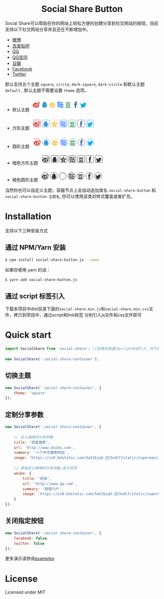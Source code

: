 <h1 align="center">Social Share Button</h1>

Social Share可以帮助在你的网站上轻松方便的创建分享到社交网站的按钮，目前支持以下社交网站分享并且还在不断增加中。

- [微博](http://www.weibbo.com)
- [百度贴吧](http://tieba.baidu.com)
- [QQ](http://www.qq.com)
- [QQ空间](http://qzone.qq.com)
- [豆瓣](http://www.douban.com)
- [Facebook](http://www.facebook.com)
- [Twitter](http://www.twitter.com)

默认支持五个主题 `square`, `circle`, `dark-square`, `dark-circle` 和默认主题 `default` , 默认主题不需要设置 `theme` 选项。

- 默认主题
![默认](./source/default.png)

- 方形主题
![方形](./source/square.png)

- 圆形主题
![圆形](./source/circle.png)

- 暗色方形主题
![暗色方形](./source/dark-square.png)

- 暗色圆形主题
![暗色圆形](./source/dark-circle.png)

当然你也可以自定义主题，容器节点上会自动追加类名 `social-share-button` 和 `social-share-button-主题名`, 你可以使用该类对样式覆盖或者扩充。


# Installation

支持以下三种安装方式

## 通过 NPM/Yarn 安装

```bash
$ npm install social-share-button.js --save
```

如果你使用 yarn 的话：

```bash
$ yarn add social-share-button.js
```

## 通过 script 标签引入

下载本项目中dist目录下面的`social-share.min.js`和`social-share.min.css`文件，拷贝到项目中，通过script和link标签
分别引入js文件和css文件即可

# Quick start

```javascript
import SocialShare from 'social-share'; //如果你是通过script标签引入，则不需要改步骤

new SocialShare('.social-share-container');
```

## 切换主题

```javascript
new SocialShare('.social-share-container', {
    theme: 'square'
});
```

## 定制分享参数

```javascript
new SocialShare('.social-share-container', {

    // 定义通用的分享参数
    title: '百度搜索',
    url: 'http://www.baidu.com',
    summary: '一个中文搜索网站',
    image: 'https://ss0.bdstatic.com/5aV1bjqh_Q23odCf/static/superman/img/logo/bd_logo1_31bdc765.png',

    // 单独定义微博的分享参数,其它的同
    weibo: {
        title: '网易',
        url: 'http://www.qq.com',
        summary: '网易门户',
        image: 'https://ss0.bdstatic.com/5aV1bjqh_Q23odCf/static/superman/img/logo/bd_logo1_31bdc765.png',
    }
});
```

## 关闭指定按钮

```javascript
new SocialShare('.social-share-container', {
    facebook: false,
    twitter: false
});
```

更多演示请参阅[examples](./examples)

# License

Licensed under MIT